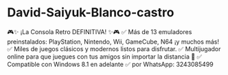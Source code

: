 # David-Saiyuk-Blanco-castro
🎮✨ ¡La Consola Retro DEFINITIVA! ✨🎮 ✅ Más de 13 emuladores preinstalados: PlayStation, Nintendo, Wii, GameCube, N64 ¡y muchos más! ✅ Miles de juegos clásicos y modernos listos para disfrutar. ✅ Multijugador online para que juegues con tus amigos sin importar la distancia 👾 ✅ Compatible con Windows 8.1 en adelante ✅ por WhatsApp: 3243085499
